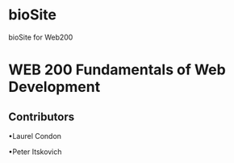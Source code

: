 # bioSite
bioSite for Web200
<h1>WEB 200 Fundamentals of Web Development</h1>
<h2>Contributors</h2>
<p>•Laurel Condon</p>
<p>•Peter Itskovich</p>
